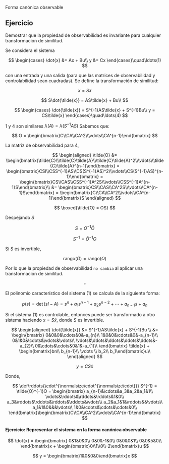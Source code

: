 Forma canónica observable

## Ejercicio
Demostrar que la propiedad de observabilidad es invariante para cualquier transformación de similitud.

Se considera el sistema

$$
\begin{cases}
\dot{x} &= Ax + Bu\\
y &= Cx
\end{cases}\quad\ldots(1)
$$


con una entrada y una salida (para que las matrices de observabilidad y controlabilidad sean cuadradas).
Se define la transformación de similitud:

$$
x = S\tilde{x}
$$


$$
S\dot{\tilde{x}} = AS\tilde{x} + Bu\\
$$

$$
\begin{cases}
\dot{\tilde{x}} = S^{-1}AS\tilde{x} + S^{-1}Bu\\
y = CS\tilde{x}
\end{cases}\quad\ldots(4)
$$

$1$ y $4$ son similares $\lambda(A) = \lambda(S^{-1}AS)$
Sabemos que:

$$
O = \begin{bmatrix}C\\CA\\CA^2\\\vdots\\CA^{n-1}\end{bmatrix}
$$


La matriz de observabilidad para $4$,

$$
\begin{aligned}
\tilde{O} &= \begin{bmatrix}\tilde{C}\\\tilde{C}\tilde{A}\\\tilde{C}\tilde{A}^2\\\vdots\\\tilde{C}\tilde{A}^{n-1}\end{bmatrix} = \begin{bmatrix}CSI\\CSS^{-1}AS\\CS(S^{-1}AS)^2\\\vdots\\CS(S^{-1}AS)^{n-1}\end{bmatrix} = \begin{bmatrix}CS\\CAS\\CSS^{-1}A^2S\\\vdots\\CSS^{-1}A^{n-1}S\end{bmatrix}\\
&= \begin{bmatrix}CS\\CAS\\CA^2S\\\vdots\\CA^{n-1}S\end{bmatrix} = \begin{bmatrix}C\\CA\\CA^2\\\vdots\\CA^{n-1}\end{bmatrix}S
\end{aligned}
$$

$$
\boxed{\tilde{O} = OS}
$$

Despejando $S$

$$
S = O^{-1}\tilde{O}
$$

$$
S^{-1} = \tilde{O}^{-1}O
$$


Si $S$ es invertible,

$$
\text{rango}(\tilde{O}) = \text{rango}(O)
$$

Por lo que la propiedad de observabilidad `no cambia` al aplicar una transformación de similitud.

$$
\square
$$


El polinomio característico del sistema (1) se calcula de la siguiente forma:

$$
p(s) = \det(sI-A) = s^n + a_1 s^{n-1}+ a_2 s^{n-2} + \cdots + a_{n-1} s + a_n
$$


Si el sistema (1) es controlable, entonces puede ser transformado a otro sistema haciendo $x = S\tilde{x}$, donde $S$ es invertible.

$$
\begin{aligned}
\dot{\tilde{x}} &= S^{-1}AS\tilde{x} + S^{-1}Bu \\
&= \begin{bmatrix}
0&0&0&\cdots&0&-a_{n}\\
1&0&0&\cdots&0&-a_{n-1}\\
0&1&0&\cdots&\vdots&\vdots\\
\vdots&\ddots&\ddots&\ddots&\ddots&-a_{2}\\
0&\cdots&\cdots&0&1&-a_{1}\\
\end{bmatrix} \tilde{x} + \begin{bmatrix}bn\\ b_{n-1}\\ \vdots \\ b_2\\ b_1\end{bmatrix}u\\
\end{aligned}
$$

$$
y = CS\tilde{x}
$$


Donde,

$$
\def\rddots{\cdot^{\normalsize\cdot^{\normalsize\cdot}}}
S^{-1} = \tilde{O}^{-1}O = \begin{bmatrix}
a_{n-1}&\cdots&a_3&a_2&a_1&1\\
\vdots&\rddots&\rddots&\rddots&1&0\\
a_3&\rddots&\rddots&\rddots&\rddots&\vdots\\
a_2&a_1&1&\rddots&&\vdots\\
a_1&1&0&&&\vdots\\
1&0&\cdots&\cdots&\cdots&0\\
\end{bmatrix}\begin{bmatrix}C\\CA\\CA^2\\\vdots\\CA^{n-1}\end{bmatrix}
$$


#### Ejercicio: Representar el sistema en la forma canónica observable

$$
\dot{x} = \begin{bmatrix}
0&1&0&0\\
0&0&-1&0\\
0&0&0&1\\
0&0&5&0\\
\end{bmatrix}x + \begin{bmatrix}0\\1\\0\\-2\end{bmatrix}u
$$

$$
y = \begin{bmatrix}1&0&0&0\end{bmatrix}x
$$
